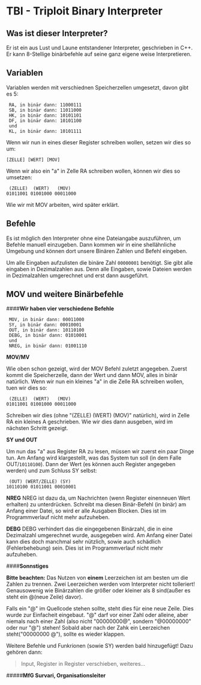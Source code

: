 TBI - Triploit Binary Interpreter
=================================

Was ist dieser Interpreter?
---------------------------

Er ist ein aus Lust und Laune entstandener Interpreter, geschrieben in C++. Er kann 8-Stellige binärbefehle auf seine ganz eigene weise Interpretieren.

Variablen
---------

Variablen werden mit verschiednen Speicherzellen umgesetzt, davon gibt es 5:

     RA, in binär dann: 11000111
     SB, in binär dann: 11011000
     HK, in binär dann: 10101101
     DF, in binär dann: 10101100
     und
     KL, in binär dann: 10101111

Wenn wir nun in eines dieser Register schreiben wollen, setzen wir dies so um:

    [ZELLE] [WERT] [MOV]

Wenn wir also ein "a" in Zelle RA schreiben wollen, können wir dies so umsetzen:

     (ZELLE)  (WERT)   (MOV)   
    01011001 01001000 00011000

Wie wir mit MOV arbeiten, wird später erklärt.

Befehle
-------

Es ist möglich den Interpreter ohne eine Dateiangabe auszuführen, um Befehle manuell einzugeben. Dann kommen wir in eine shellähnliche Umgebung und können dort unsere Binären Zahlen und Befehl eingeben.

Um alle Eingaben aufzulisten die binäre Zahl `00000001` benötigt. Sie gibt alle eingaben in Dezimalzahlen aus. Denn alle Eingaben, sowie Dateien werden in Dezimalzahlen umgerechnet und erst dann ausgeführt.

MOV und weitere Binärbefehle
----------------------------

####**Wir haben vier verschiedene Befehle**

     MOV, in binär dann: 00011000
     SY, in binär dann: 00010001
     OUT, in binär dann: 10110100
     DEBG, in binär dann: 01010001
     und
     NREG, in binär dann: 01001110

**MOV/MV**

Wie oben schon gezeigt, wird der MOV Befehl zuletzt angegeben. Zuerst kommt die Speicherzelle, dann der Wert und dann MOV, alles in binär natürlich. Wenn wir nun ein kleines "a" in die Zelle RA schreiben wollen, tuen wir dies so:

     (ZELLE)  (WERT)   (MOV)   
    01011001 01001000 00011000
    
Schreiben wir dies (ohne "(ZELLE)  (WERT)   (MOV)" natürlich), wird in Zelle RA ein kleines A geschrieben.
Wie wir dies dann ausgeben, wird im nächsten Schritt gezeigt.

**SY und OUT**

Um nun das "a" aus Register RA zu lesen, müssen wir zuerst ein paar Dinge tun. Am Anfang wird klargestellt, was das System tun soll (in dem Falle OUT/`10110100`). Dann der Wert (es können auch Register angegeben werden) und zum Schluss SY selbst:

     (OUT) (WERT/ZELLE) (SY)
    10110100 01011001 00010001

**NREG**
NREG ist dazu da, um Nachrichten (wenn Register einenneuen Wert erhalten) zu unterdrücken. Schreibt ma diesen Binär-Befehl (in binär) am Anfang einer Datei, so wird er alle Ausgaben Blocken. Dies ist im Programmverlauf nicht mehr aufzuheben.

**DEBG**
DEBG verhindert das die eingegebenen Binärzahl, die in eine Dezimalzahl umgerechnet wurde, ausgegeben wird. Am Anfang einer Datei kann dies doch manchmal sehr nützlich, sowie auch schädlich (Fehlerbehebung) sein. Dies ist im Programmverlauf nicht mehr aufzuheben.

####**Sonnstiges**

**Bitte beachten:** Das Nutzen von **einem** Leerzeichen ist am besten um die Zahlen zu trennen. Zwei Leerzeichen werden vom Interpreter nicht tolleriert! Genausowenig wie Binärzahlen die größer oder kleiner als 8 sind(außer es steht ein @(neue Zeile) davor).

Falls ein "@" im Quellcode stehen sollte, steht dies für eine neue Zeile. Dies wurde zur Einfacheit eingebaut. "@" darf vor einer Zahl oder alleine, aber niemals nach einer Zahl (also nicht "00000000@", sondern "@00000000" oder nur "@") stehen! Sobald aber nach der Zahk ein Leerzeichen steht("00000000 @"), sollte es wieder klappen.
 
Weitere Befehle und Funkrionen (sowie SY) werden bald hinzugefügt! Dazu gehören dann:
> Input, 
> Register in Register verschieben, 
> weiteres...

#####**MfG Survari, Organisationsleiter**
